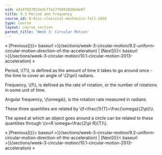 ```yaml
---
uid: e414f837923edc77a17f689283bb4e07
title: 9.3 Period and Frequency
course_id: 8-01sc-classical-mechanics-fall-2016
type: course
layout: course_section
parent_title: 'Week 3: Circular Motion'
---
```


« [Previous]({{< baseurl >}}/sections/week-3-circular-motion/9.2-uniform-circular-motion-direction-of-the-acceleration) | [Next]({{< baseurl >}}/sections/week-3-circular-motion/10.1-circular-motion-2013-acceleration) »

Period, \\(T\\), is defined as the amount of time it takes to go around once - the time to cover an angle of \\(2\\pi\\) radians.

Frequency, \\(f\\), is defined as the rate of rotation, or the number of rotations in some unit of time.

Angular frequency, \\(\\omega\\), is the rotation rate measured in radians.

These three quantities are related by \\(f=\\frac{1}{T}=\\frac{\\omega}{2\\pi}\\).

The speed at which an object goes around a circle can be related to these quantities through \\(v=R \\omega=\\frac{2\\pi R}{T}\\).

« [Previous]({{< baseurl >}}/sections/week-3-circular-motion/9.2-uniform-circular-motion-direction-of-the-acceleration) | [Next]({{< baseurl >}}/sections/week-3-circular-motion/10.1-circular-motion-2013-acceleration) »